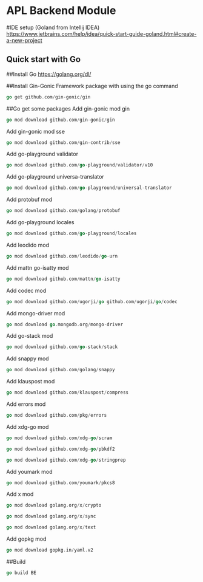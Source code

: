 # APL Backend Module
#IDE setup (Goland from Intellij IDEA)
https://www.jetbrains.com/help/idea/quick-start-guide-goland.html#create-a-new-project
## Quick start with Go
##Install Go
https://golang.org/dl/

##Install Gin-Gonic Framework package with using the go command
```go 
go get github.com/gin-gonic/gin
```

##Go get some packages
Add gin-gonic mod gin
```go 
go mod download github.com/gin-gonic/gin
```
Add gin-gonic mod sse
```go 
go mod download github.com/gin-contrib/sse
```
Add go-playground validator
```go 
go mod download github.com/go-playground/validator/v10
```
Add go-playground universa-translator
```go 
go mod download github.com/go-playground/universal-translator
```
Add protobuf mod
```go 
go mod download github.com/golang/protobuf
```
Add go-playground locales
```go 
go mod download github.com/go-playground/locales
```
Add leodido mod
```go 
go mod download github.com/leodido/go-urn
```
Add mattn go-isatty mod
```go 
go mod download github.com/mattn/go-isatty
```
Add codec mod
```go 
go mod download github.com/ugorji/go github.com/ugorji/go/codec
```
Add mongo-driver mod
```go 
go mod download go.mongodb.org/mongo-driver
```
Add go-stack mod
```go 
go mod download github.com/go-stack/stack
```
Add snappy mod
```go 
go mod download github.com/golang/snappy
```
Add klauspost mod
```go 
go mod download github.com/klauspost/compress
```
Add errors mod
```go 
go mod download github.com/pkg/errors
```
Add xdg-go mod
```go 
go mod download github.com/xdg-go/scram
```
```go 
go mod download github.com/xdg-go/pbkdf2
```
```go 
go mod download github.com/xdg-go/stringprep
```
Add youmark mod
```go 
go mod download github.com/youmark/pkcs8
```
Add x mod
```go 
go mod download golang.org/x/crypto
```
```go 
go mod download golang.org/x/sync
```
```go 
go mod download golang.org/x/text
```
Add gopkg mod
```go 
go mod download gopkg.in/yaml.v2
```





##Build
```go 
go build BE
```